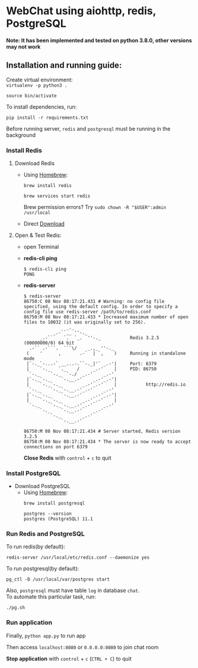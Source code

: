 # WebChat using aiohttp, redis, PostgreSQL

#### Note: It has been implemented and tested on python 3.8.0, other versions may not work

## Installation and running guide:
Create virtual environment:  
```virtualenv -p python3 .  ```  

```source bin/activate ```

To install dependencies, run:

```pip install -r requirements.txt```

Before running server, `redis` and `postgresql` must be running in the background

### Install Redis
1. Download Redis
    - Using [Homebrew](http://brew.sh):
        ```
        brew install redis

        brew services start redis
        ```
        Brew permission errors? Try `sudo chown -R "$USER":admin /usr/local`

    - Direct [Download](http://redis.io/download)

2. Open & Test Redis:
    - open Terminal

    - **redis-cli ping**
        ```
        $ redis-cli ping
        PONG
        ```

    - **redis-server**
        ```
        $ redis-server
        86750:C 08 Nov 08:17:21.431 # Warning: no config file specified, using the default config. In order to specify a config file use redis-server /path/to/redis.conf
        86750:M 08 Nov 08:17:21.433 * Increased maximum number of open files to 10032 (it was originally set to 256).
                        _._                                                  
                   _.-``__ ''-._                                             
              _.-``    `.  `_.  ''-._           Redis 3.2.5 (00000000/0) 64 bit
          .-`` .-```.  ```\/    _.,_ ''-._                                   
         (    '      ,       .-`  | `,    )     Running in standalone mode
         |`-._`-...-` __...-.``-._|'` _.-'|     Port: 6379
         |    `-._   `._    /     _.-'    |     PID: 86750
          `-._    `-._  `-./  _.-'    _.-'                                   
         |`-._`-._    `-.__.-'    _.-'_.-'|                                  
         |    `-._`-._        _.-'_.-'    |           http://redis.io        
          `-._    `-._`-.__.-'_.-'    _.-'                                   
         |`-._`-._    `-.__.-'    _.-'_.-'|                                  
         |    `-._`-._        _.-'_.-'    |                                  
          `-._    `-._`-.__.-'_.-'    _.-'                                   
              `-._    `-.__.-'    _.-'                                       
                  `-._        _.-'                                           
                      `-.__.-'                                               

        86750:M 08 Nov 08:17:21.434 # Server started, Redis version 3.2.5
        86750:M 08 Nov 08:17:21.434 * The server is now ready to accept connections on port 6379

        ```
        **Close Redis** with `control` + `c` to quit

### Install PostgreSQL
* Download PostgreSQL
    - Using [Homebrew](http://brew.sh):
        ```
        brew install postgresql

        postgres --version
        postgres (PostgreSQL) 11.1
        ```


### Run Redis and PostgreSQL
To run redis(by default):

`redis-server /usr/local/etc/redis.conf --daemonize yes`

To run postgresql(by default):

`pg_ctl -D /usr/local/var/postgres start`

Also, `postgresql` must have table `log` in database `chat`.  
To automate this particular task, run:  

`./pg.sh`

### Run application
Finally, `python app.py` to run app

Then access `localhost:8080` or `0.0.0.0:8080` to join chat room


**Stop application** with `control` + `c` (`CTRL + C`) to quit
